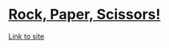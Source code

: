 # [Rock, Paper, Scissors!](https://www.theodinproject.com/lessons/foundations-rock-paper-scissors)

[Link to site](https://geon-youn.github.io/rock-paper-scissors/)

